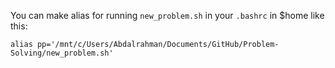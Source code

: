You can make alias for running ``new_problem.sh`` in your ``.bashrc`` in $home like this:<br>
```
alias pp='/mnt/c/Users/Abdalrahman/Documents/GitHub/Problem-Solving/new_problem.sh'
```
